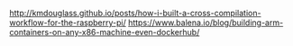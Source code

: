 http://kmdouglass.github.io/posts/how-i-built-a-cross-compilation-workflow-for-the-raspberry-pi/
https://www.balena.io/blog/building-arm-containers-on-any-x86-machine-even-dockerhub/
